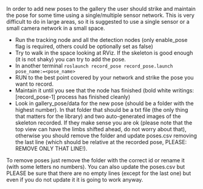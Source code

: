 In order to add new poses to the gallery the user should strike and maintain the pose for some time using a single/multiple sensor network. This is very difficult to do in large areas, so it is suggested to use a single sensor or a small camera network in a small space.
 
* Run the tracking node and all the detection nodes (only enable_pose flag is required, others could be optionally set as false)
* Try to walk in the space looking at RViz. If the skeleton is good enough (it is not shaky) you can try to add the pose.
* In another terminal 
`roslaunch record_pose record_pose.launch pose_name:=<pose_name>`
* RUN to the best point covered by your network and strike the pose you want to record.
* Maintain it until you see that the node has finished (bold white writings: [record_pose-1] process has finished cleanly)
* Look in gallery_pose/data for the new pose (should be a folder with the highest number). In that folder that should be a txt file (the only thing that matters for the library) and two auto-generated images of the skeleton recorded. If they make sense you are ok (please note that the top view can have the limbs shifted ahead, do not worry about that), otherwise you should remove the folder and update poses.csv removing the last line (which should be relative at the recorded pose, PLEASE: REMOVE ONLY THAT LINE!).

To remove poses just remove the folder with the correct id or rename it (with some letters no numbers). You can also update the poses.csv but PLEASE be sure that there are no empty lines (except for the last one) but even if you do not update it it is going to work anyway. 
